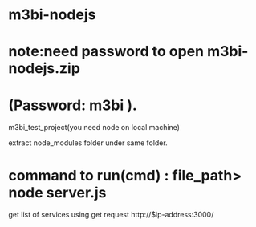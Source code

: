 # m3bi-nodejs
# note:need password to open m3bi-nodejs.zip
# (Password: m3bi ).
m3bi_test_project(you need node on local machine)

extract node_modules folder under same folder.


# command to run(cmd) : file_path> node server.js

get list of services using  get request http://$ip-address:3000/
